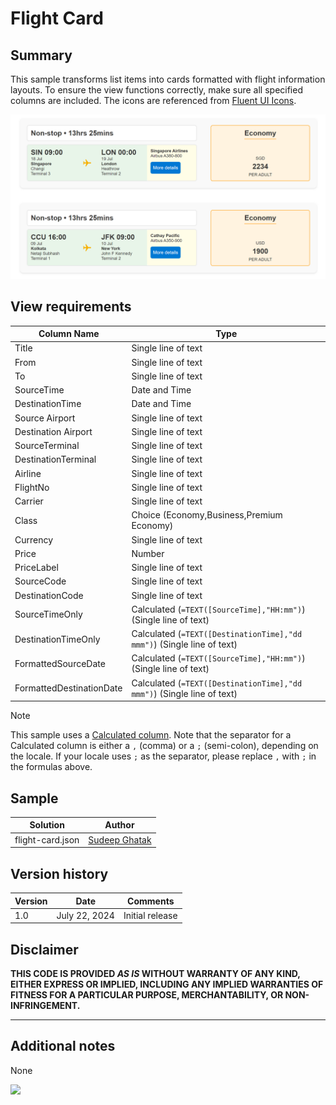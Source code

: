 # Flight Card

## Summary

This sample transforms list items into cards formatted with flight information layouts. To ensure the view functions correctly, make sure all specified columns are included. The icons are referenced from [Fluent UI Icons](https://developer.microsoft.com/en-us/fluentui#/styles/web/icons).

![screenshot of the sample](./assets/screenshot.png)

## View requirements

Column Name                 | Type
----------------------------|-----------------------------------------
Title                       | Single line of text
From                        | Single line of text
To                          | Single line of text
SourceTime                  | Date and Time
DestinationTime             | Date and Time
Source Airport              | Single line of text
Destination Airport         | Single line of text
SourceTerminal              | Single line of text
DestinationTerminal         | Single line of text
Airline                     | Single line of text
FlightNo                    | Single line of text
Carrier                     | Single line of text
Class                       | Choice (Economy,Business,Premium Economy)
Currency                    | Single line of text
Price                       | Number
PriceLabel                  | Single line of text
SourceCode                  | Single line of text
DestinationCode             | Single line of text
SourceTimeOnly              | Calculated (`=TEXT([SourceTime],"HH:mm")`) (Single line of text)
DestinationTimeOnly         | Calculated (`=TEXT([DestinationTime],"dd mmm")`) (Single line of text)
FormattedSourceDate         | Calculated (`=TEXT([SourceTime],"HH:mm")`) (Single line of text)
FormattedDestinationDate    | Calculated (`=TEXT([DestinationTime],"dd mmm")`) (Single line of text)

> [!NOTE]  
> This sample uses a [Calculated column](https://learn.microsoft.com/previous-versions/office/developer/sharepoint-2010/bb862071(v=office.14)). Note that the separator for a Calculated column is either a `,` (comma) or a `;` (semi-colon), depending on the locale. If your locale uses `;` as the separator, please replace `,` with `;` in the formulas above.

## Sample

Solution|Author
--------|---------
flight-card.json | [Sudeep Ghatak](https://github.com/sudeepghatak)

## Version history

Version|Date|Comments
-------|----|--------
1.0|July 22, 2024|Initial release

## Disclaimer
**THIS CODE IS PROVIDED *AS IS* WITHOUT WARRANTY OF ANY KIND, EITHER EXPRESS OR IMPLIED, INCLUDING ANY IMPLIED WARRANTIES OF FITNESS FOR A PARTICULAR PURPOSE, MERCHANTABILITY, OR NON-INFRINGEMENT.**

---

## Additional notes

None

<img src="https://pnptelemetry.azurewebsites.net/list-formatting/view-samples/flight-card" />
